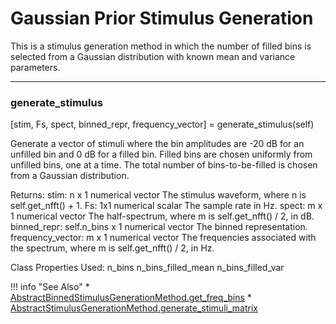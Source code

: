 # Gaussian Prior Stimulus Generation

This is a stimulus generation method in which the number of filled bins is selected from a Gaussian distribution with known mean and variance parameters.

-------

### generate_stimulus

[stim, Fs, spect, binned_repr, frequency_vector] = generate_stimulus(self)


Generate a vector of stimuli where
the bin amplitudes are -20 dB for an unfilled bin
and 0 dB for a filled bin.
Filled bins are chosen uniformly from unfilled bins, one at a time.
The total number of bins-to-be-filled is chosen from a Gaussian distribution.

Returns:
stim: n x 1 numerical vector
The stimulus waveform,
where n is self.get_nfft() + 1.
Fs: 1x1 numerical scalar
The sample rate in Hz.
spect: m x 1 numerical vector
The half-spectrum,
where m is self.get_nfft() / 2,
in dB.
binned_repr: self.n_bins x 1 numerical vector
The binned representation.
frequency_vector: m x 1 numerical vector
The frequencies associated with the spectrum,
where m is self.get_nfft() / 2,
in Hz.

Class Properties Used:
n_bins
n_bins_filled_mean
n_bins_filled_var



!!! info "See Also"
    * [AbstractBinnedStimulusGenerationMethod.get_freq_bins](../AbstractBinnedStimulusGenerationMethod/#get_freq_bins)
    * [AbstractStimulusGenerationMethod.generate_stimuli_matrix](../AbstractStimulusGenerationMethod/#generate_stimuli_matrix)



